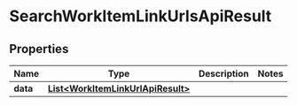 

# SearchWorkItemLinkUrlsApiResult


## Properties

| Name | Type | Description | Notes |
|------------ | ------------- | ------------- | -------------|
|**data** | [**List&lt;WorkItemLinkUrlApiResult&gt;**](WorkItemLinkUrlApiResult.md) |  |  |



